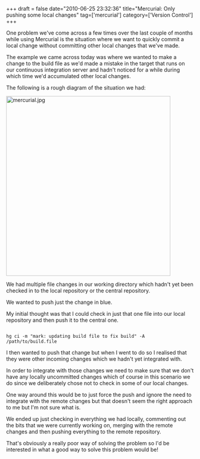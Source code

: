 +++
draft = false
date="2010-06-25 23:32:36"
title="Mercurial: Only pushing some local changes"
tag=['mercurial']
category=['Version Control']
+++

One problem we've come across a few times over the last couple of months while using Mercurial is the situation where we want to quickly commit a local change without committing other local changes that we've made.

The example we came across today was where we wanted to make a change to the build file as we'd made a mistake in the target that runs on our continuous integration server and hadn't noticed for a while during which time we'd accumulated other local changes.

The following is a rough diagram of the situation we had:

<img src="{{<siteurl>}}/uploads/2010/06/mercurial1.jpg" alt="mercurial.jpg" border="0" width="441" height="482" />

We had multiple file changes in our working directory which hadn't yet been checked in to the local repository or the central repository.

We wanted to push just the change in blue.

My initial thought was that I could check in just that one file into our local repository and then push it to the central one.


~~~text

hg ci -m "mark: updating build file to fix build" -A /path/to/build.file
~~~

I then wanted to push that change but when I went to do so I realised that they were other incoming changes which we hadn't yet integrated with.

In order to integrate with those changes we need to make sure that we don't have any locally uncommitted changes which of course in this scenario we do since we deliberately chose not to check in some of our local changes.

One way around this would be to just force the push and ignore the need to integrate with the remote changes but that doesn't seem the right approach to me but I'm not sure what is.

We ended up just checking in everything we had locally, commenting out the bits that we were currently working on, merging with the remote changes and then pushing everything to the remote repository.

That's obviously a really poor way of solving the problem so I'd be interested in what a good way to solve this problem would be!
